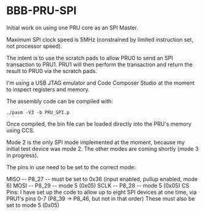 BBB-PRU-SPI
===========

Initial work on using one PRU core as an SPI Master.

Maximum SPI clock speed is 5MHz (constrained by limited instruction set, not processor speed).

The intent is to use the scratch pads to allow PRU0 to send an SPI transaction to PRU1.
PRU1 will then perform the transaction and return the result to PRU0 via the scratch pads.

I'm using a USB JTAG emulator and Code Composer Studio at the moment to inspect registers and memory.

The assembly code can be compiled with:

    ./pasm -V3 -b PRU_SPI.p

Once compiled, the bin file can be loaded directly into the PRU's memory using CCS.

Mode 2 is the only SPI mode implemented at the moment, because my initial test device
was mode 2.  The other modes are coming shortly (mode 3 in progress).

The pins in use need to be set to the correct mode:

MISO  --  P8_27  -- must be set to 0x36  (input enabled, pullup enabled, mode 6)
MOSI  --  P8_29  -- mode 5 (0x05)
SCLK  --  P8_28  -- mode 5 (0x05)
CS Pins:
	I have set up the code to allow up to eight SPI devices at one time,
	via PRU1's pins 0-7 (P8_39 -> P8_46, but not in that order)
	These must also be set to mode 5 (0x05)
